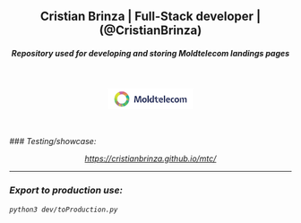 <h2 align="center">Cristian Brinza | Full-Stack developer | (@CristianBrinza) </h2>
<h5 align="center"><i>Repository used for developing and storing Moldtelecom landings pages</h5></br>


<p align=center>                           
  <img align=center style="height: 30%;
  width: 30%; " src="images/logo.png" />
</p> 
<br><br>
### Testing/showcase:
<p align="center"><a href="https://cristianbrinza.github.io/mtc/">https://cristianbrinza.github.io/mtc/</a></p>


<hr>

### Export to production use:

```
python3 dev/toProduction.py
```